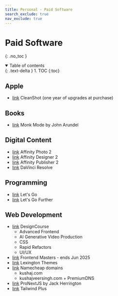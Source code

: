 ```yaml
---
title: Personal - Paid Software
search_exclude: true
nav_exclude: true
---
```


<!-- prettier-ignore-start -->
# Paid Software
{: .no_toc }

<details open markdown="block">
  <summary>
    Table of contents
  </summary>
  {: .text-delta }
1. TOC
{:toc}
</details>

<!-- prettier-ignore-end -->

## Apple

-   [link](https://cleanshot.com/) CleanShot (one year of upgrades at purchase)

## Books

-   [link](https://bitfieldconsulting.com/books/monk-mode) Monk Mode by John Arundel

## Digital Content

-   [link](https://affinity.serif.com/en-us/photo/) Affinity Photo 2
-   [link](https://affinity.serif.com/en-us/designer/) Affinity Designer 2
-   [link](https://affinity.serif.com/en-us/publisher/) Affinity Publisher 2
-   [link](https://www.blackmagicdesign.com/products/davinciresolve) DaVinci Resolve

## Programming

-   [link](https://lets-go.alexedwards.net/) Let's Go
-   [link](https://lets-go-further.alexedwards.net/) Let's Go Further

## Web Development

-   [link](https://designcourse.com/app/course) DesignCourse
    -   Advanced Frontend
    -   AI Generative Video Production
    -   CSS
    -   Rapid Refactors
    -   UI/UX
-   [link](https://frontendmasters.com/) Frontend Masters - ends Jun 2025
-   [link](https://lexingtonthemes.com/) Lexington Themes
-   [link](https://www.namecheap.com/) Namecheap domains
    -   kushaj.com
    -   kushajveersingh.com + PremiumDNS
-   [link](https://www.pronextjs.dev/workshops) ProNextJS by Jack Herrington
-   [link](https://tailwindcss.com/plus) Tailwind Plus
